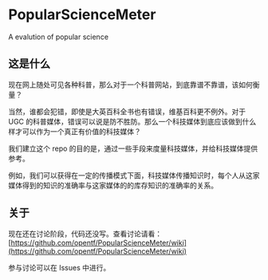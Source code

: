 PopularScienceMeter
===================

A evalution of popular science


## 这是什么


现在网上随处可见各种科普，那么对于一个科普网站，到底靠谱不靠谱，该如何衡量？

当然，谁都会犯错，即使是大英百科全书也有错误，维基百科更不例外。对于 UGC 的科普媒体，错误可以说是防不胜防。那么一个科技媒体到底应该做到什么样才可以作为一个真正有价值的科技媒体？

我们建立这个 repo 的目的是，通过一些手段来度量科技媒体，并给科技媒体提供参考。

例如，我们可以获得在一定的传播模式下面，科技媒体传播知识时，每个人从这家媒体得到的知识的准确率与这家媒体的的库存知识的准确率的关系。

## 关于

现在还在讨论阶段，代码还没写。查看讨论请看：
[https://github.com/opentf/PopularScienceMeter/wiki](https://github.com/opentf/PopularScienceMeter/wiki)

参与讨论可以在 Issues 中进行。
